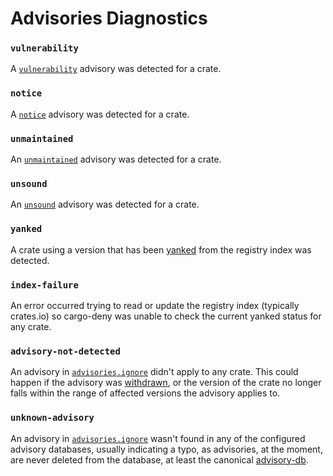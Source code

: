 # Advisories Diagnostics

<!-- markdownlint-disable-next-line heading-increment -->
### `vulnerability`

A [`vulnerability`](cfg.md#the-vulnerability-field-optional) advisory was detected for a crate.

### `notice`

A [`notice`](cfg.md#the-notice-field-optional) advisory was detected for a crate.

### `unmaintained`

An [`unmaintained`](cfg.md#the-unmaintained-field-optional) advisory was detected for a crate.

### `unsound`

An [`unsound`](cfg.md#the-unsound-field-optional) advisory was detected for a crate.

### `yanked`

A crate using a version that has been [yanked](cfg.md#the-yanked-field-optional) from the registry index was detected.

### `index-failure`

An error occurred trying to read or update the registry index (typically crates.io) so cargo-deny was unable to check the current yanked status for any crate.

### `advisory-not-detected`

An advisory in [`advisories.ignore`](cfg.md#the-ignore-field-optional) didn't apply to any crate. This could happen if the advisory was [withdrawn](https://docs.rs/rustsec/latest/rustsec/advisory/struct.Metadata.html#structfield.withdrawn), or the version of the crate no longer falls within the range of affected versions the advisory applies to.

### `unknown-advisory`

An advisory in [`advisories.ignore`](cfg.md#the-ignore-field-optional) wasn't found in any of the configured advisory databases, usually indicating a typo, as advisories, at the moment, are never deleted from the database, at least the canonical [advisory-db](https://github.com/rustsec/advisory-db).
